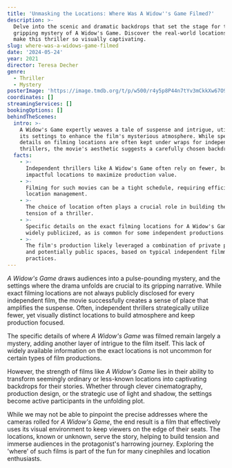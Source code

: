 ```yaml
---
title: 'Unmasking the Locations: Where Was A Widow''s Game Filmed?'
description: >-
  Delve into the scenic and dramatic backdrops that set the stage for the
  gripping mystery of A Widow's Game. Discover the real-world locations that
  make this thriller so visually captivating.
slug: where-was-a-widows-game-filmed
date: '2024-05-24'
year: 2021
director: Teresa Decher
genre:
  - Thriller
  - Mystery
posterImage: 'https://image.tmdb.org/t/p/w500/r4y5p8P44n7tYv3mCkkXw67O9T3.jpg'
coordinates: []
streamingServices: []
bookingOptions: []
behindTheScenes:
  intro: >-
    A Widow's Game expertly weaves a tale of suspense and intrigue, utilizing
    its settings to enhance the film's mysterious atmosphere. While specific
    details on filming locations are often kept under wraps for independent
    thrillers, the movie's aesthetic suggests a carefully chosen backdrop.
  facts:
    - >-
      Independent thrillers like A Widow's Game often rely on fewer, but more
      impactful locations to maximize production value.
    - >-
      Filming for such movies can be a tight schedule, requiring efficiency in
      location management.
    - >-
      The choice of location often plays a crucial role in building the mood and
      tension of a thriller.
    - >-
      Specific details on the exact filming locations for A Widow's Game are not
      widely publicized, as is common for some independent productions.
    - >-
      The film's production likely leveraged a combination of private properties
      and potentially public spaces, based on typical independent filmmaking
      practices.
---
```


<AWidowsGameGuide />

*A Widow's Game* draws audiences into a pulse-pounding mystery, and the settings where the drama unfolds are crucial to its gripping narrative. While exact filming locations are not always publicly disclosed for every independent film, the movie successfully creates a sense of place that amplifies the suspense. Often, independent thrillers strategically utilize fewer, yet visually distinct locations to build atmosphere and keep production focused.

The specific details of where *A Widow's Game* was filmed remain largely a mystery, adding another layer of intrigue to the film itself. This lack of widely available information on the exact locations is not uncommon for certain types of film productions.

However, the strength of films like *A Widow's Game* lies in their ability to transform seemingly ordinary or less-known locations into captivating backdrops for their stories. Whether through clever cinematography, production design, or the strategic use of light and shadow, the settings become active participants in the unfolding plot.

While we may not be able to pinpoint the precise addresses where the cameras rolled for *A Widow's Game*, the end result is a film that effectively uses its visual environment to keep viewers on the edge of their seats. The locations, known or unknown, serve the story, helping to build tension and immerse audiences in the protagonist's harrowing journey. Exploring the 'where' of such films is part of the fun for many cinephiles and location enthusiasts.
